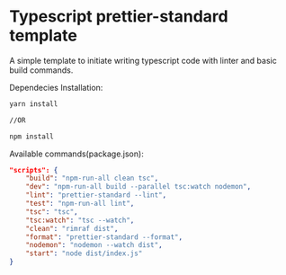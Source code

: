 # Typescript prettier-standard template

A simple template to initiate writing typescript code with linter and basic build commands.

Dependecies Installation:

```bash
yarn install

//OR

npm install
```

Available commands(package.json):

```JSON
"scripts": {
    "build": "npm-run-all clean tsc",
    "dev": "npm-run-all build --parallel tsc:watch nodemon",
    "lint": "prettier-standard --lint",
    "test": "npm-run-all lint",
    "tsc": "tsc",
    "tsc:watch": "tsc --watch",
    "clean": "rimraf dist",
    "format": "prettier-standard --format",
    "nodemon": "nodemon --watch dist",
    "start": "node dist/index.js"
}
```
